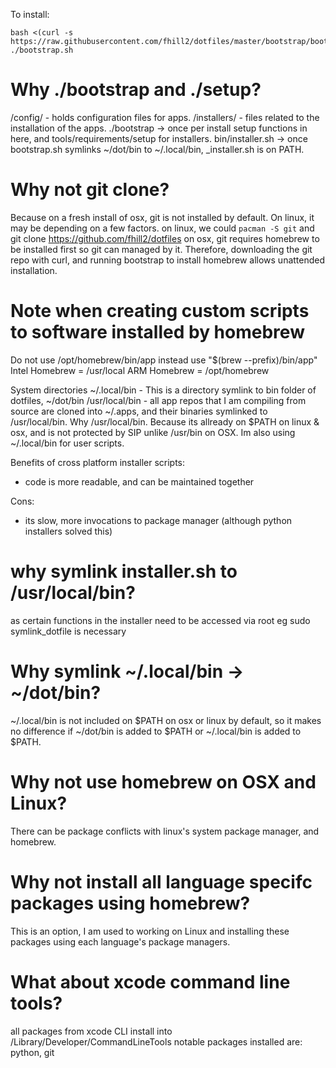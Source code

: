 To install:

```
bash <(curl -s https://raw.githubusercontent.com/fhill2/dotfiles/master/bootstrap/bootstrap.sh)
./bootstrap.sh
```

# Why ./bootstrap and ./setup?

/config/ - holds configuration files for apps.
/installers/ - files related to the installation of the apps.
./bootstrap -> once per install setup functions in here, and tools/requirements/setup for installers.
bin/installer.sh -> once bootstrap.sh symlinks ~/dot/bin to ~/.local/bin, \_installer.sh is on PATH.

# Why not git clone?

Because on a fresh install of osx, git is not installed by default.
On linux, it may be depending on a few factors.
on linux, we could `pacman -S git` and git clone https://github.com/fhill2/dotfiles
on osx, git requires homebrew to be installed first so git can managed by it. Therefore, downloading the git repo with curl, and running bootstrap to install homebrew allows unattended installation.

# Note when creating custom scripts to software installed by homebrew

Do not use /opt/homebrew/bin/app
instead use "$(brew --prefix)/bin/app"
Intel Homebrew = /usr/local
ARM Homebrew = /opt/homebrew

System directories
~/.local/bin - This is a directory symlink to bin folder of dotfiles, ~/dot/bin
/usr/local/bin - all app repos that I am compiling from source are cloned into ~/.apps, and their binaries symlinked to /usr/local/bin. Why /usr/local/bin. Because its allready on $PATH on linux & osx, and is not protected by SIP unlike /usr/bin on OSX. Im also using ~/.local/bin for user scripts.

Benefits of cross platform installer scripts:

- code is more readable, and can be maintained together

Cons:

- its slow, more invocations to package manager (although python installers solved this)

# why symlink installer.sh to /usr/local/bin?

as certain functions in the installer need to be accessed via root
eg sudo symlink_dotfile is necessary

# Why symlink ~/.local/bin -> ~/dot/bin?

~/.local/bin is not included on $PATH on osx or linux by default, so it makes no difference if ~/dot/bin is added to $PATH or ~/.local/bin is added to $PATH.

# Why not use homebrew on OSX and Linux?

There can be package conflicts with linux's system package manager, and homebrew.

# Why not install all language specifc packages using homebrew?

This is an option, I am used to working on Linux and installing these packages using each language's package managers.

# What about xcode command line tools?

all packages from xcode CLI install into /Library/Developer/CommandLineTools
notable packages installed are:
python, git
